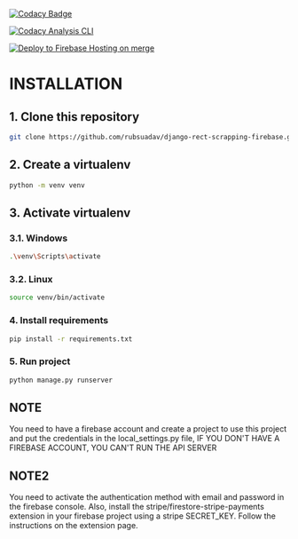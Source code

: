 [![Codacy Badge](https://api.codacy.com/project/badge/Grade/aab804dc1a06435f868a50c655c66c53)](https://app.codacy.com/gh/rubsuadav/django-rect-scrapping-firebase?utm_source=github.com&utm_medium=referral&utm_content=rubsuadav/django-rect-scrapping-firebase&utm_campaign=Badge_Grade)

[![Codacy Analysis CLI](https://github.com/rubsuadav/django-rect-scrapping-firebase/actions/workflows/analysis.yml/badge.svg)](https://github.com/rubsuadav/django-rect-scrapping-firebase/actions/workflows/analysis.yml)

[![Deploy to Firebase Hosting on merge](https://github.com/rubsuadav/django-rect-scrapping-firebase/actions/workflows/firebase-hosting-merge.yml/badge.svg)](https://github.com/rubsuadav/django-rect-scrapping-firebase/actions/workflows/firebase-hosting-merge.yml)

# INSTALLATION

## 1. Clone this repository

```bash
git clone https://github.com/rubsuadav/django-rect-scrapping-firebase.git
```

## 2. Create a virtualenv

```bash
python -m venv venv
```

## 3. Activate virtualenv

### 3.1. Windows

```bash
.\venv\Scripts\activate
```

### 3.2. Linux

```bash
source venv/bin/activate
```

### 4. Install requirements

```bash
pip install -r requirements.txt
```

### 5. Run project

```bash
python manage.py runserver
```

## NOTE

You need to have a firebase account and create a project to use this project
and put the credentials in the local_settings.py file,
IF YOU DON'T HAVE A FIREBASE ACCOUNT, YOU CAN'T RUN THE API SERVER

## NOTE2

You need to activate the authentication method with email and password in the
firebase console. Also, install the stripe/firestore-stripe-payments extension
in your firebase project using a stripe SECRET_KEY. Follow the instructions
on the extension page.
